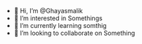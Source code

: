 - 👋 Hi, I’m @Ghayasmalik
- 👀 I’m interested in Somethings
- 🌱 I’m currently learning somthig
- 💞️ I’m looking to collaborate on Something

<!---
Ghayasmalik/Ghayasmalik is a ✨ special ✨ repository because its `README.md` (this file) appears on your GitHub profile.
You can click the Preview link to take a look at your changes.
--->
